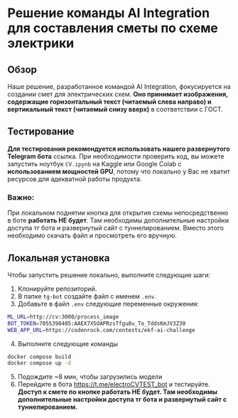 # Решение команды AI Integration для составления сметы по схеме электрики

## Обзор
Наше решение, разработанное командой AI Integration, фокусируется на создании смет для электрических схем. **Оно принимает изображения, содержащие горизонтальный текст (читаемый слева направо) и вертикальный текст (читаемый снизу вверх)** в соответствии с ГОСТ.

## Тестирование
**Для тестирования рекомендуется использовать нашего развернутого Telegram бота** ссылка. При необходимости проверить код, вы можете запустить ноутбук `CV.ipynb` на Kaggle или Google Colab с **использованием мощностей GPU**, потому что локально у Вас не хватит ресурсов для адекватной работы продукта.

### Важно:
При локальном поднятии кнопка для открытия схемы непосредственно в боте **работать НЕ будет**. Там необходимы дополнительные настройки доступа тг бота и развернутый сайт с туннелированием. Вместо этого необходимо скачать файл и просмотреть его вручную.

## Локальная установка
Чтобы запустить решение локально, выполните следующие шаги:
1. Клонируйте репозиторий.
2. В папке `tg-bot` создайте файл с именем `.env`.
3. Добавьте в файл `.env` следующие переменные окружения:

```bash
ML_URL=http://cv:3000/process_image
BOT_TOKEN=7055398405:AAEX7X5OAPRzsTfgu8u_To_TddsKmJV3Z30
WEB_APP_URL=https://codenrock.com/contests/ekf-ai-challenge
```
 4. Выполните следующие команды 

 ```bash
docker compose build
docker compose up -d
```
 5. Подождите ~8 мин, чтобы загрузились модели
 6. Перейдите в бота https://t.me/electroCVTEST_bot и тестируйте. **Доступ к смете по кнопке работать НЕ будет. Там необходимы дополнительные настройки доступа тг бота и развернутый сайт с туннелированием.**
